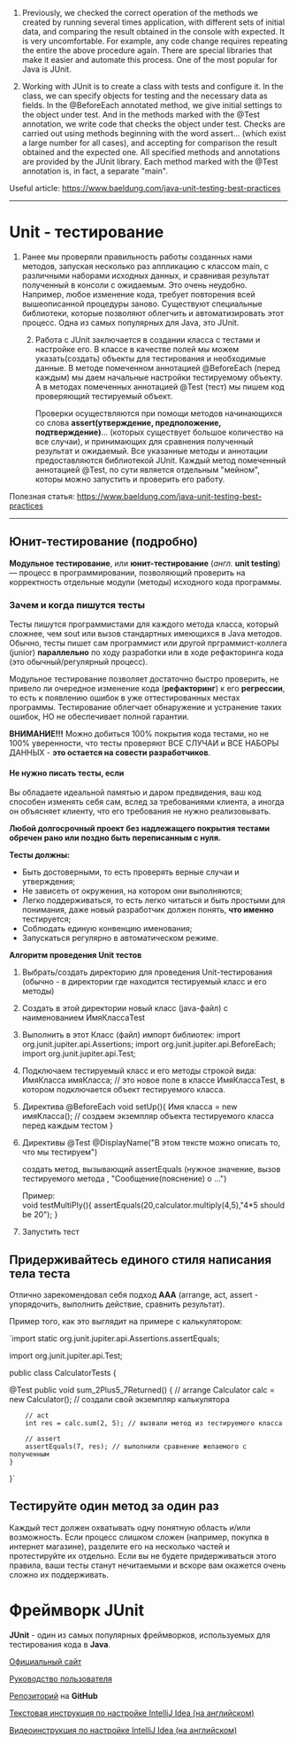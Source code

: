 1. Previously, we checked the correct operation of the methods we created by running several times
   application, with different sets of initial data, and comparing the result obtained in the console
   with expected. It is very uncomfortable. For example, any code change requires repeating the entire
   the above procedure again. There are special libraries that make it easier
   and automate this process. One of the most popular for Java is JUnit.

2. Working with JUnit is to create a class with tests and configure it.
   In the class, we can specify objects for testing and the necessary data as fields.
   In the @BeforeEach annotated method, we give initial settings to the object under test.
   And in the methods marked with the @Test annotation, we write code that checks the object under test.
   Checks are carried out using methods beginning with the word assert... (which exist
   a large number for all cases), and accepting for comparison the result obtained and the expected one.
   All specified methods and annotations are provided by the JUnit library.
   Each method marked with the @Test annotation is, in fact, a separate "main".

Useful article:
https://www.baeldung.com/java-unit-testing-best-practices

------------------------------

# Unit - тестирование

1. Ранее мы проверяли правильность работы созданных нами методов, запуская несколько раз аппликацию с классом main, с различными наборами исходных данных, и сравнивая результат полученный в консоли с ожидаемым. Это очень неудобно. Например, любое изменение кода, требует повторения всей вышеописанной процедуры заново. Существуют специальные библиотеки, которые позволяют облегчить и автоматизировать этот процесс. Одна из самых популярных для Java, это JUnit.

    2. Работа с JUnit заключается в создании класса с тестами и настройке его.
       В классе в качестве полей мы можем указать(создать) объекты для тестирования и необходимые данные.
       В методе помеченном аннотацией @BeforeEach (перед каждым) мы даем начальные настройки тестируемому объекту.
       А в методах помеченных аннотацией @Test (тест) мы пишем код проверяющий тестируемый объект.
   
       Проверки осуществляются при помощи методов начинающихся со слова
       **assert(утверждение, предположение, подтверждение)**... (которых существует
       большое количество на все случаи), и принимающих для сравнения полученный результат и ожидаемый.
       Все указанные методы и аннотации предоставляются библиотекой JUnit.
       Каждый метод помеченный аннотацией @Test, по сути является отдельным "мейном", которы можно запустить и проверить его работу.

Полезная статья:
https://www.baeldung.com/java-unit-testing-best-practices

_________________________________

## Юнит-тестирование (подробно)

**Модульное тестирование**, или **юнит-тестирование** (*англ.* **unit testing**) — процесс в
программировании, позволяющий проверить на корректность отдельные модули (методы) исходного кода
программы.

### Зачем и когда пишутся тесты
Тесты пишутся программистами для каждого метода класса, который сложнее, чем sout или вызов
стандартных имеющихся в Java методов. Обычно, тесты пишет сам программист или другой
прграммист-коллега (junior) **параллельно** по ходу разработки или в ходе рефакторинга кода
(это обычный/регулярный процесс).

Модульное тестирование позволяет достаточно быстро проверить, не привело ли очередное изменение кода
(**рефакторинг**) к его **регрессии**, то есть к появлению ошибок в уже оттестированных местах программы.
Тестирование облегчает обнаружение и устранение таких ошибок, НО не обеспечивает полной гарантии.

**ВНИМАНИЕ!!!**
Можно добиться 100% покрытия кода тестами, но не 100% уверенности, что тесты проверяют ВСЕ СЛУЧАИ и
ВСЕ НАБОРЫ ДАННЫХ - **это остается на совести разработчиков**.

#### Не нужно писать тесты, если
Вы обладаете идеальной памятью и даром предвидения, ваш код способен изменять себя сам,
вслед за требованиями клиента, а иногда он объясняет клиенту, что его требования не нужно реализовывать.

**Любой долгосрочный проект без надлежащего покрытия тестами обречен рано или поздно
быть переписанным с нуля.**

**Тесты должны:**
- Быть достоверными, то есть проверять верные случаи и утверждения;
- Не зависеть от окружения, на котором они выполняются;
- Легко поддерживаться, то есть легко читаться и быть простыми для понимания,
  даже новый разработчик должен понять, **что именно** тестируется;
- Соблюдать единую конвенцию именования;
- Запускаться регулярно в автоматическом режиме.

**Алгоритм проведения Unit тестов**
1. Выбрать/создать директорию для проведения Unit-тестирования (обычно - в директории где находится тестируемый класс и его методы)
2. Создать в этой директории новый класс (java-файл) с наименованием ИмяКлассаTest
3. Выполнить в этот Класс (файл) импорт библиотек:
   import org.junit.jupiter.api.Assertions;
   import org.junit.jupiter.api.BeforeEach;
   import org.junit.jupiter.api.Test;
4. Подключаем тестируемый класс и его методы строкой вида:
   ИмяКласса имяКласса; // это новое поле в классе ИмяКлассаTest, в котором подключается объект тестируемого класса.
5. Директива
   @BeforeEach
   void setUp(){
   Имя класса = new имяKласса(); // создаем экземпляр объекта тестируемого класса перед каждым тестом
   }
6. Директивы
   @Test
   @DisplayName("В этом тексте можно описать то, что мы тестируем")

   создать метод, вызывающий assertEquals (нужное значение, вызов тестируемого метода , "Сообщение(пояснение) о ...")

   Пример:   
   void testMultiPly(){
   assertEquals(20,calculator.multiply(4,5),"4*5 should be 20");
   }
7. Запустить тест

## Придерживайтесь единого стиля написания тела теста
Отлично зарекомендовал себя подход **AAA**
(arrange, act, assert - упорядочить, выполнить действие, сравнить результат).

Пример того, как это выглядит на примере с калькулятором:

`import static org.junit.jupiter.api.Assertions.assertEquals;

import org.junit.jupiter.api.Test;

public class CalculatorTests {

@Test
public void sum_2Plus5_7Returned() {
// arrange
Calculator calc = new Calculator(); // создали свой экземпляр калькулятора

		// act
		int res = calc.sum(2, 5); // вызвали метод из тестируемого класса

		// assert
		assertEquals(7, res); // выполнили сравнение желаемого с полученным
	}
}`

## Тестируйте один метод за один раз
Каждый тест должен охватывать одну понятную область и/или возможность.
Если процесс слишком сложен (например, покупка в интернет магазине),
разделите его на несколько частей и протестируйте их отдельно.
Если вы не будете придерживаться этого правила, ваши тесты станут нечитаемыми
и вскоре вам окажется очень сложно их поддерживать.

# Фреймворк JUnit

**JUnit** - один из самых популярных фреймворков, используемых для тестирования кода в **Java**.

[Официальный сайт](https://junit.org/junit5/)

[Руководство пользователя](https://junit.org/junit5/docs/current/user-guide/)

[Репозиторий](https://github.com/junit-team/junit5/) на **GitHub**

[Текстовая инструкция по настройке IntelliJ Idea (на английском)](https://www.jetbrains.com/help/idea/junit.html)

[Видеоинструкция по настройке IntelliJ Idea (на английском)](https://www.youtube.com/watch?v=we3zJE3hlWE)